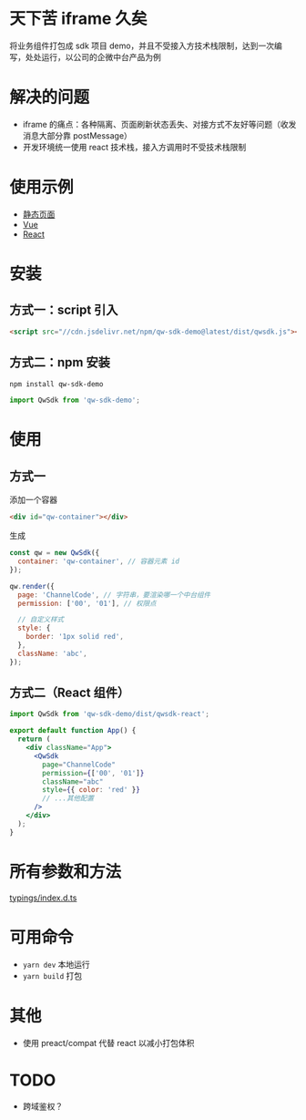 # 天下苦 iframe 久矣

将业务组件打包成 sdk 项目 demo，并且不受接入方技术栈限制，达到一次编写，处处运行，以公司的企微中台产品为例

# 解决的问题

- iframe 的痛点：各种隔离、页面刷新状态丢失、对接方式不友好等问题（收发消息大部分靠 postMessage）
- 开发环境统一使用 react 技术栈，接入方调用时不受技术栈限制

# 使用示例

- [静态页面](https://codesandbox.io/s/qw-sdk-demo-static-shc61?file=/index.html)
- [Vue](https://codesandbox.io/s/qw-sdk-demo-vue-hxqhe?file=/src/App.vue)
- [React](https://codesandbox.io/s/qw-sdk-demo-react-fk63m?file=/src/App.js)

# 安装

## 方式一：script 引入

```html
<script src="//cdn.jsdelivr.net/npm/qw-sdk-demo@latest/dist/qwsdk.js"></script>
```

## 方式二：npm 安装

```sh
npm install qw-sdk-demo
```

```js
import QwSdk from 'qw-sdk-demo';
```

# 使用

## 方式一

添加一个容器

```html
<div id="qw-container"></div>
```

生成

```javascript
const qw = new QwSdk({
  container: 'qw-container', // 容器元素 id
});

qw.render({
  page: 'ChannelCode', // 字符串，要渲染哪一个中台组件
  permission: ['00', '01'], // 权限点

  // 自定义样式
  style: {
    border: '1px solid red',
  },
  className: 'abc',
});
```

## 方式二（React 组件）

```jsx
import QwSdk from 'qw-sdk-demo/dist/qwsdk-react';

export default function App() {
  return (
    <div className="App">
      <QwSdk
        page="ChannelCode"
        permission={['00', '01']}
        className="abc"
        style={{ color: 'red' }}
        // ...其他配置
      />
    </div>
  );
}
```

# 所有参数和方法

[typings/index.d.ts](https://github.com/qxtang/qw-sdk-demo/blob/master/typings/index.d.ts)

# 可用命令

- `yarn dev` 本地运行
- `yarn build` 打包

# 其他

- 使用 preact/compat 代替 react 以减小打包体积

# TODO

- 跨域鉴权？
